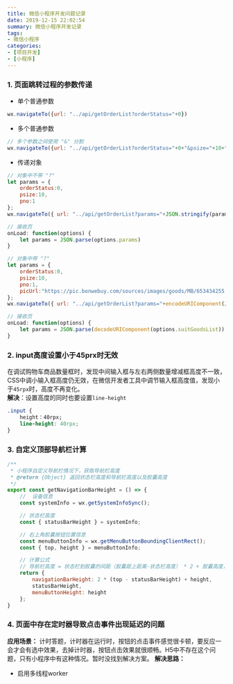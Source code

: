 ```yaml
---
title: 微信小程序开发问题记录
date: 2019-12-15 22:02:54
summary: 微信小程序开发记录
tags:
- 微信小程序
categories:
- [项目开发]
- [小程序]
---
```


### 1. 页面跳转过程的参数传递
- 单个普通参数
```js
wx.navigateTo({url: "../api/getOrderList?orderStatus="+0})
```

- 多个普通参数
```js
// 多个参数之间使用 "&" 分割
wx.navigateTo({url: "../api/getOrderList?orderStatus="+0+"&psize="+10+"&pno="1})
```

- 传递对象
```js
// 对象中不带 "?"
let params = { 
    orderStatus:0, 
    psize:10,
    pno:1
};
wx.navigateTo({ url: "../api/getOrderList?params="+JSON.stringify(params) })

// 接收页
onLoad: function(options) {
    let params = JSON.parse(options.params)
}

// 对象中带 "?"
let params = {
    orderStatus:0,
    psize:10,
    pno:1,
    picUrl:"https://pic.bonwebuy.com/sources/images/goods/MB/653434255.png?x-oss-process=image/resize,m_fill,w_500,h_500/quality,q_90
};
wx.navigateTo({ url: "../api/getOrderList?params="+encodeURIComponent(JSON.stringify(params)) })

// 接收页
onLoad: function(options) {
    let params = JSON.parse(decodeURIComponent(options.suitGoodsList))
}
```

### 2. input高度设置小于45prx时无效
在调试购物车商品数量框时，发现中间输入框与左右两侧数量增减框高度不一致，CSS中调小输入框高度仍无效，在微信开发者工具中调节输入框高度值，发现小于`45rpx`时，高度不再变化。  
**解决**：设置高度的同时也要设置`line-height`
```css
.input {
    height：40rpx;
    line-height: 40rpx;
}
```

### 3. 自定义顶部导航栏计算
```js
/**
 * 小程序自定义导航栏情况下，获取导航栏高度
 * @return {Object} 返回状态栏高度和导航栏高度以及胶囊高度
 */
export const getNavigationBarHeight = () => {
	//  设备信息
	const systemInfo = wx.getSystemInfoSync();

	// 状态栏高度
	const { statusBarHeight } = systemInfo;

	// 右上角胶囊按钮位置信息
	const menuButtonInfo = wx.getMenuButtonBoundingClientRect();
	const { top, height } = menuButtonInfo;

	// 计算公式
	// 导航栏高度 = 状态栏到胶囊的间距（胶囊距上距离-状态栏高度） * 2 + 胶囊高度，这里是最小高度
	return {
		navigationBarHeight: 2 * (top - statusBarHeight) + height,
		statusBarHeight,
		menuButtonHeight: height
	};
}
```

### 4. 页面中存在定时器导致点击事件出现延迟的问题
**应用场景：** 计时答题，计时器在运行时，按钮的点击事件感觉很卡顿，要反应一会才会有选中效果，去掉计时器，按钮点击效果就很顺畅。H5中不存在这个问题，只有小程序中有这种情况。暂时没找到解决方案。
**解决思路：**
- 启用多线程worker
